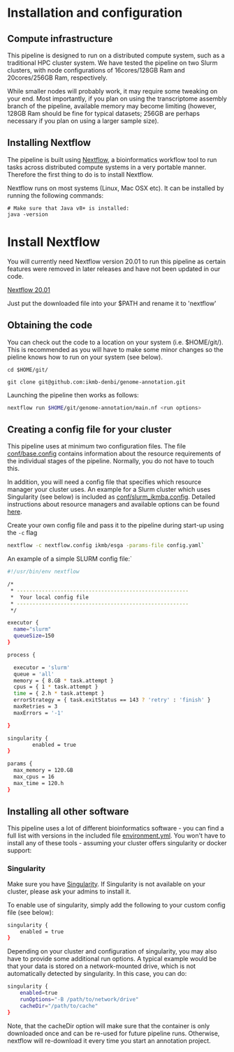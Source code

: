 # Installation and configuration 

## Compute infrastructure

This pipeline is designed to run on a distributed compute system, such as a traditional HPC cluster system. 
We have tested the pipeline on two Slurm clusters, with node configurations of 16cores/128GB Ram and 20cores/256GB Ram, respectively. 

While smaller nodes will probably work, it may require some tweaking on your end. Most importantly, if you plan on using the transcriptome 
assembly branch of the pipeline, available memory may become limiting (however, 128GB Ram should be fine for typical datasets; 256GB are perhaps 
necessary if you plan on using a larger sample size). 

## Installing Nextflow 

The pipeline is built using [Nextflow](https://www.nextflow.io), a bioinformatics workflow tool to run tasks across 
distributed compute systems in a very portable manner. Therefore the first thing to do is to install Nextflow. 

Nextflow runs on most systems (Linux, Mac OSX etc). It can be installed by running the following commands:

```
# Make sure that Java v8+ is installed:
java -version

```

# Install Nextflow

You will currently need Nextflow version 20.01 to run this pipeline as certain features were removed in later releases and have not been updated in our code.

[Nextflow 20.01](https://github.com/nextflow-io/nextflow/releases/download/v20.01.0/nextflow-20.01.0-all)

Just put the downloaded file into your $PATH and rename it to 'nextflow'

## Obtaining the code 

You can check out the code to a location on your system (i.e. $HOME/git/). This is recommended as you will have to make some minor changes 
so the pieline knows how to run on your system (see below). 

``` 
cd $HOME/git/ 

git clone git@github.com:ikmb-denbi/genome-annotation.git
``` 
 
Launching the pipeline then works as follows:

```bash
nextflow run $HOME/git/genome-annotation/main.nf <run options>
```

## Creating a config file for your cluster

This pipeline uses at minimum two configuration files. The file [conf/base.config](../conf/base.config) contains information about the resource requirements 
of the individual stages of the pipeline. Normally, you do not have to touch this.

In addition, you will need a config file that specifies which resource manager your cluster uses. An example for a Slurm cluster which uses 
Singularity (see below) is included as [conf/slurm_ikmba.config](../conf/slurm_ikmba.config). Detailed instructions about resource managers and 
available options can be found [here](https://www.nextflow.io/docs/latest/executor.html).

Create your own config file and pass it to the pipeline during start-up using the `-c` flag

```bash
nextflow -c nextflow.config ikmb/esga -params-file config.yaml`
```

An example of a simple SLURM config file:`

```bash
#!/usr/bin/env nextflow

/*
 * -------------------------------------------------------
 *  Your local config file
 * -------------------------------------------------------
 */

executor {
  name="slurm"
  queueSize=150
}

process {

  executor = 'slurm'
  queue = 'all'
  memory = { 8.GB * task.attempt }
  cpus = { 1 * task.attempt }
  time = { 2.h * task.attempt }
  errorStrategy = { task.exitStatus == 143 ? 'retry' : 'finish' }
  maxRetries = 3
  maxErrors = '-1'

}

singularity {
        enabled = true
}

params {
  max_memory = 120.GB
  max_cpus = 16
  max_time = 120.h
}

```

## Installing all other software 

This pipeline uses a lot of different bioinformatics software - you can find a full list with versions in the included 
file [environment.yml](../environment.yml). You won't have to install any of these tools - assuming your cluster offers singularity or docker support:

### Singularity

Make sure you have [Singularity](https://github.com/sylabs/singularity). If Singularity is not available on 
your cluster, please ask your admins to install it. 

To enable use of singularity, simply add the following to your custom config file (see below):

```bash
singularity {
	enabled = true
}
```

Depending on your cluster and configuration of singularity, you may also have to provide some additional run options. 
A typical example would be that your data is stored on a network-mounted drive, which is not automatically detected by singularity. In this case, you can do:

```bash
singularity {
	enabled=true
	runOptions="-B /path/to/network/drive"
	cacheDir="/path/to/cache"
}
```

Note, that the cacheDir option will make sure that the container is only downloaded once and can be re-used for future pipeline runs. Otherwise, nextflow will re-download it every time you start an annotation project. 

